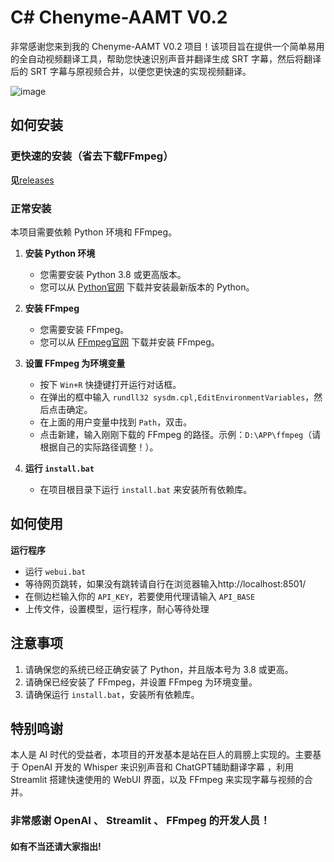 # C# Chenyme-AAMT V0.2

非常感谢您来到我的 Chenyme-AAMT V0.2 项目！该项目旨在提供一个简单易用的全自动视频翻译工具，帮助您快速识别声音并翻译生成 SRT 字幕，然后将翻译后的 SRT 字幕与原视频合并，以便您更快速的实现视频翻译。

![image](https://github.com/Chenyme/Chenyme-AAMT/assets/118253778/5cc191c6-7a0a-4929-8e18-56f05e0bf39a)



## 如何安装
### 更快速的安装（省去下载FFmpeg）
**见**[releases](https://github.com/Chenyme/AAMT/releases)
### 正常安装

本项目需要依赖 Python 环境和 FFmpeg。

1. **安装 Python 环境**
   - 您需要安装 Python 3.8 或更高版本。
   - 您可以从 [Python官网](https://www.python.org/downloads/) 下载并安装最新版本的 Python。

2. **安装 FFmpeg**
   - 您需要安装 FFmpeg。
   - 您可以从 [FFmpeg官网](https://www.ffmpeg.org/download.html) 下载并安装 FFmpeg。

3. **设置 FFmpeg 为环境变量**
   - 按下 `Win+R` 快捷键打开运行对话框。
   - 在弹出的框中输入 `rundll32 sysdm.cpl,EditEnvironmentVariables`，然后点击确定。
   - 在上面的用户变量中找到 `Path`，双击。
   - 点击新建，输入刚刚下载的 FFmpeg 的路径。示例：`D:\APP\ffmpeg`（请根据自己的实际路径调整！）。

4. **运行 `install.bat`**
   - 在项目根目录下运行 `install.bat` 来安装所有依赖库。



## 如何使用

**运行程序**
   - 运行 `webui.bat`
   - 等待网页跳转，如果没有跳转请自行在浏览器输入http://localhost:8501/
   - 在侧边栏输入你的 `API_KEY`，若要使用代理请输入 `API_BASE`
   - 上传文件，设置模型，运行程序，耐心等待处理


## 注意事项

1. 请确保您的系统已经正确安装了 Python，并且版本号为 3.8 或更高。
2. 请确保已经安装了 FFmpeg，并设置 FFmpeg 为环境变量。
3. 请确保运行 `install.bat`，安装所有依赖库。


## 特别鸣谢
本人是 AI 时代的受益者，本项目的开发基本是站在巨人的肩膀上实现的。主要基于 OpenAI 开发的 Whisper 来识别声音和 ChatGPT辅助翻译字幕 ，利用 Streamlit 搭建快速使用的 WebUI 界面，以及 FFmpeg 来实现字幕与视频的合并。

### 非常感谢 OpenAI 、 Streamlit 、 FFmpeg 的开发人员！

#### 如有不当还请大家指出!
